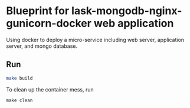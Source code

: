 # Blueprint for lask-mongodb-nginx-gunicorn-docker web application
Using docker to deploy a micro-service including web server, application server, and mongo database.

## Run

```bash
make build
```

To clean up the container mess, run
```
make clean
```
